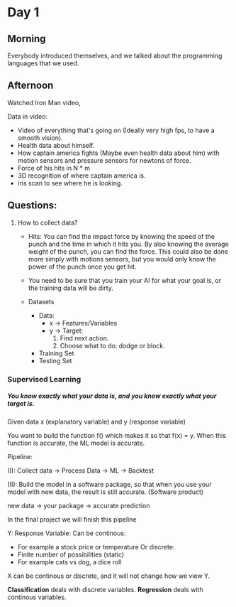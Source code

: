 # Day 1

## Morning

Everybody introduced themselves, and we talked about the programming languages that we used.

## Afternoon

Watched Iron Man video,

Data in video:

- Video of everything that's going on (Ideally very high fps, to have a smooth vision).
- Health data about himself.
- How captain america fights (Maybe even health data about him) with motion sensors and pressure sensors for newtons of force.
- Force of his hits in N * m
- 3D recognition of where captain america is.
- iris scan to see where he is looking.


## Questions:

1. How to collect data?
	- Hits: You can find the impact force by knowing the speed of the punch and the time in which it hits you. By also knowing the average weight of the punch, you can find the force. This could also be done more simply with motions sensors, but you would only know the power of the punch once you get hit.
	- You need to be sure that you train your AI for what your goal is, or the training data will be dirty.

	- Datasets
		- Data:
			- x -> Features/Variables
			- y -> Target:
				1. Find next action.
				2. Choose what to do: dodge or block.
		- Training Set
		- Testing Set


### Supervised Learning

##### You know exactly what your data is, and you know exactly what your target is.

Given data x (explanatory variable) and y (response variable)

You want to build the function f() which makes it so that f(x) = y. When this function is accurate, the ML model is accurate.

Pipeline:

(I): Collect data -> Process Data -> ML -> Backtest

(II): Build the model in a software package, so that when you use your model with new data, the result is still accurate. (Software product)


new data -> your package -> accurate prediction

In the final project we will finish this pipeline

Y: Response Variable:
Can be continous:
- For example a stock price or temperature
Or discrete:
- Finite number of possibilities (static)
- For example cats vs dog, a dice roll

X can be continous or discrete, and it will not change how we view Y.

**Classification** deals with discrete variables.
**Regression** deals with continous variables.
